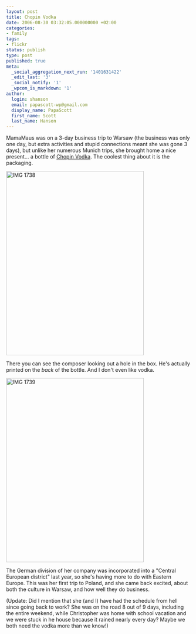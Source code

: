 ```yaml
---
layout: post
title: Chopin Vodka
date: 2006-08-30 03:32:05.000000000 +02:00
categories:
- family
tags:
- flickr
status: publish
type: post
published: true
meta:
  _social_aggregation_next_run: '1401631422'
  _edit_last: '3'
  _social_notify: '1'
  _wpcom_is_markdown: '1'
author:
  login: shanson
  email: papascott-wp@gmail.com
  display_name: PapaScott
  first_name: Scott
  last_name: Hanson
---
```

<p>MamaMaus was on a 3-day business trip to Warsaw (the business was only one day, but extra activities and stupid connections meant she was gone 3 days), but unlike her numerous Munich trips, she brought home a nice present... a bottle of <a href="http://www.chopinvodka.com/main.htm">Chopin Vodka</a>. The coolest thing about it is the packaging.</p>
<p><a href="http://www.flickr.com/photos/papascott/228487756/" title="Photo Sharing"><img src="https://static.flickr.com/64/228487756_122d832174.jpg" width="375" height="500" alt="IMG 1738" /></a></p>
<p>There you can see the composer looking out a hole in the box. He's actually printed on the <em>back</em> of the bottle. And I don't even like vodka.</p>
<p><a href="http://www.flickr.com/photos/papascott/228484127/" title="Photo Sharing"><img src="https://static.flickr.com/63/228484127_2b144ded10.jpg" width="375" height="500" alt="IMG 1739" /></a></p>
<p>The German division of her company was incorporated into a "Central European district" last year, so she's having more to do with Eastern Europe. This was her first trip to Poland, and she came back excited, about both the culture in Warsaw, and how well they do business.</p>
<p>(Update: Did I mention that she (and I) have had the schedule from hell since going back to work? She was on the road 8 out of 9 days, including the entire weekend, while Christopher was home with school vacation and we were stuck in he house because it rained nearly every day? Maybe we both need the vodka more than we know!)</p>
